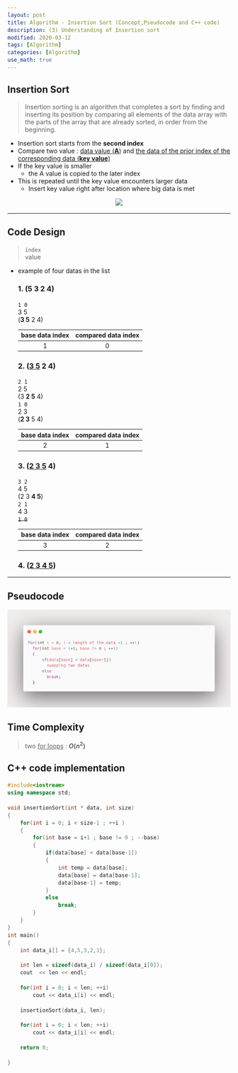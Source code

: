 ```yaml
---
layout: post
title: Algorithm - Insertion Sort (Concept,Pseudocode and C++ code)
description: (3) Understanding of Insertion sort
modified: 2020-03-12
tags: [Algorithm]
categories: [Algorithm]
use_math: true
---
```


## Insertion Sort  

> Insertion sorting is an algorithm that completes a sort by finding and inserting its position by comparing all elements of the data array with the parts of the array that are already sorted, in order from the beginning.  


* Insertion sort starts from the **second index**  
* Compare two value :  <u>data value (<b>A</b>)</u> and <u>the data of the prior index of the corresponding data (<b>key value</b>)</u>  
* If the key value is smaller
	* the A value is copied to the later index
* This is repeated until the key value encounters larger data  
	* Insert key value right after location where big data is met  

<center>
	<a href="https://en.wikipedia.org/wiki/Insertion_sort">
		<img src="https://upload.wikimedia.org/wikipedia/commons/9/9c/Insertion-sort-example.gif"/>
	</a>
</center>

---

## Code Design   
> `index`  
> value  



* example of four datas in the list  
  ### 1. (5 3 2 4)  
    `1 0`  
    3 5  
    (**3 5** 2 4)  

    | base data index  | compared data index |
    | :---: | :---: |
    | 1     | 0     |

  ### 2. (<u>3 5</u> 2 4)  
    `2 1`   
    2 5  
    (3 **2 5** 4)  
    `1 0`  
    2 3  
    (**2 3** 5 4)  

    | base data index  | compared data index |
    | :---: | :---: |
    | 2     | 1     |

  ### 3. (<u>2 3 5</u> 4)  
    `3 2`   
    4 5  
    (2 3 **4 5**)  
    `2 1`   
    4 3  
    ~~`1 0`~~    

    | base data index  | compared data index |
    | :---: | :---: |
    | 3     | 2     |

  ### 4. (<u>2 3 4 5</u>)  
---

## Pseudocode  
[![carbon_code_highlighter](/images/carboninsertionsort.png)](https://carbon.now.sh/)


## Time Complexity
> two <u>for loops</u> : **$O(n^2)$**  

## C++ code implementation  
```cpp
#include<iostream>
using namespace std;

void insertionSort(int * data, int size)
{
	for(int i = 0; i < size-1 ; ++i )
	{
		for(int base = i+1 ; base != 0 ; --base)
		{
			if(data[base] < data[base-1])
			{
				int temp = data[base];
				data[base] = data[base-1];
				data[base-1] = temp;
			}
			else
				break;
		}
	}	
}
int main()
{
	int data_i[] = {4,5,3,2,1};

	int len = sizeof(data_i) / sizeof(data_i[0]);
	cout  << len << endl;

	for(int i = 0; i < len; ++i)
		cout << data_i[i] << endl;

	insertionSort(data_i, len);
	
	for(int i = 0; i < len; ++i)
		cout << data_i[i] << endl;
		
	return 0;
	
}
```
